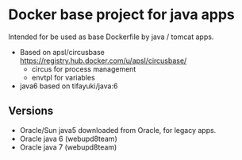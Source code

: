 Docker base project for java apps
=========================================

Intended for be used as base Dockerfile by  java / tomcat apps.

* Based on apsl/circusbase https://registry.hub.docker.com/u/apsl/circusbase/
  * circus for process management
  * envtpl for variables
* java6 based on tifayuki/java:6

Versions
--------

* Oracle/Sun java5 downloaded from Oracle, for legacy apps.
* Oracle java 6 (webupd8team)
* Oracle java 7 (webupd8team)
